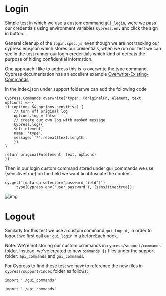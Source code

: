 # Login

Simple test in which we use a custom command `gui_login`, were we pass our credentials using environment variables `Cypress.env` anc click the sign in button.

General cleanup of the `login.spec.js`, even though we are not tracking our cypress.env.json which stores our credentials, when we run our test we can see in the test runner our login credentials which kind of defeats the purpose of hiding confidential information.

One approach I like to address this is to overwrite the type command, Cypress documentation has an excellent example [Overwrite-Existing-Commands](https://docs.cypress.io/api/cypress-api/custom-commands#Dual-Commands)

In the index.json under support folder we can add the following code

    Cypress.Commands.overwrite('type', (originalFn, element, text, options) => {
    if (options && options.sensitive) {
        // turn off original log
        options.log = false
        // create our own log with masked message
        Cypress.log({
        $el: element,
        name: 'type',
        message: '*'.repeat(text.length),
        })
    }
    
    return originalFn(element, text, options)
    })


Then in our login custom command stored under gui_commands we use {sensitive:true} on the field we want to obfuscate the content.

    cy.get('[data-qa-selector="password_field"]')
        .type(Cypress.env('user_password'), {sensitive:true});

![img](../../../screenshots/Snip_01.png)

# Logout
Similarly for this test we use a custom command `gui_logout`, in order to logout we first call our `gui_login` in a beforeEach hook.

Note: We're not storing our custom commands in `cypress/support/commands` folder.  Instead, we've created to new `commands.js` files under the support folder: `api_commands` and `gui_commands`.

For Cypress to find these test we have to reference the new files in `cypress/support/index` folder as follows:

`import './gui_commands'`

`import './api_commands'`
